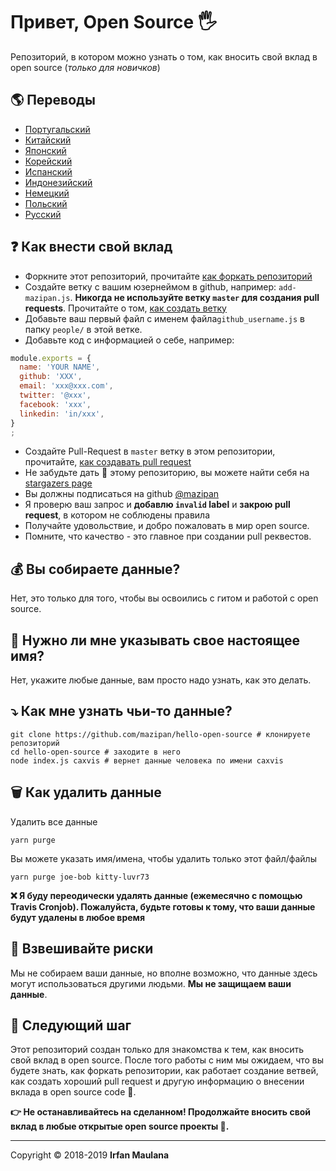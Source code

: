 # Привет, Open Source 🖐️

Репозиторий, в котором можно узнать о том, как вносить свой вклад в open source (_только для новичков_)

## 🌎 Переводы

- [Португальский](./README-PT-BR.md)
- [Китайский](./README-CHI.md)
- [Японский](./README-JP.md)
- [Корейский](./README-KR.md)
- [Испанский](./README-ES.md)
- [Индонезийский](./README-ID.md)
- [Немецкий](./README-DE.md)
- [Польский](./README-PL.md)
- [Русский](./README-RU.md)

## ❓ Как внести свой вклад

- Форкните этот репозиторий, прочитайте [как форкать репозиторий](https://help.github.com/articles/fork-a-repo/)
- Создайте ветку с вашим юзернеймом в github, например: `add-mazipan.js`. **Никогда не используйте ветку `master` для создания pull requests**.
  Прочитайте о том, [как создать ветку](https://help.github.com/articles/creating-and-deleting-branches-within-your-repository/)
- Добавьте ваш первый файл с именем файла`github_username.js` в папку `people/` в этой ветке.
- Добавьте код с информацией о себе, например:

```js
module.exports = {
  name: 'YOUR NAME',
  github: 'XXX',
  email: 'xxx@xxx.com',
  twitter: '@xxx',
  facebook: 'xxx',
  linkedin: 'in/xxx',
}
;
```

- Создайте Pull-Request в `master` ветку в этом репозитории, прочитайте, [как создавать pull request](https://help.github.com/articles/creating-a-pull-request/)
- Не забудьте дать 🌟 этому репозиторию, вы можете найти себя на [stargazers page](https://github.com/mazipan/hello-open-source/stargazers)
- Вы должны подписаться на github [@mazipan](https://github.com/mazipan)
- Я проверю ваш запрос и **добавлю `invalid` label** и **закрою pull request**, в котором не соблюдены правила
- Получайте удовольствие, и добро пожаловать в мир open source.
- Помните, что качество - это главное при создании pull реквестов.

## 💰 Вы собираете данные?

Нет, это только для того, чтобы вы освоились с гитом и работой с open source.

## 🥶 Нужно ли мне указывать свое настоящее имя?

Нет, укажите любые данные, вам просто надо узнать, как это делать.

## ⤵️ Как мне узнать чьи-то данные?

```shell
git clone https://github.com/mazipan/hello-open-source # клонируете репозиторий
cd hello-open-source # заходите в него
node index.js caxvis # вернет данные человека по имени caxvis
```

## 🗑️ Как удалить данные

Удалить все данные

```shell
yarn purge
```

Вы можете указать имя/имена, чтобы удалить только этот файл/файлы

```shell
yarn purge joe-bob kitty-luvr73
```

**❌ Я буду переодически удалять данные (ежемесячно с помощью Travis Cronjob). Пожалуйста, будьте готовы к тому, что ваши данные будут удалены в любое время**

## 🙈 Взвешивайте риски

Мы не собираем ваши данные, но вполне возможно, что данные здесь могут использоваться другими людьми. **Мы не защищаем ваши данные**.

## 🚶 Следующий шаг

Этот репозиторий создан только для знакомства к тем, как вносить свой вклад в open source.
После того работы с ним мы ожидаем, что вы будете знать, как форкать репозитории, как работает создание ветвей, как создать хороший pull request и другую информацию о внесении вклада в open source code 🥳.

**👉 Не останавливайтесь на сделанном! Продолжайте вносить свой вклад в любые открытые open source проекты 🙏.**

---

Copyright © 2018-2019 **Irfan Maulana**
